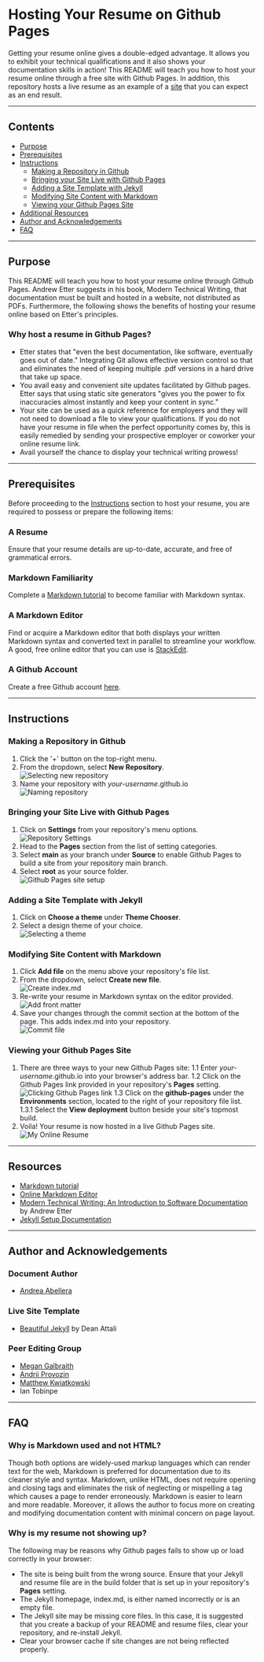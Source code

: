 # Hosting Your Resume on Github Pages
Getting your resume online gives a double-edged advantage. It allows you to exhibit your technical qualifications and it also shows your documentation skills in action! This README will teach you how to host your resume online through a free site with Github Pages. In addition, this repository hosts a live resume as an example of a [site](https://andreaabellera.github.io/) that you can expect as an end result.

---
## Contents
- [Purpose](#Purpose)
- [Prerequisites](#Prerequisites)
- [Instructions](#Instructions)
  - [Making a Repository in Github](#Making-a-Repository-in-Github)
  - [Bringing your Site Live with Github Pages](#Bringing-your-Site-Live-with-Github-Pages)
  - [Adding a Site Template with Jekyll](#Adding-a-Site-Template-with-Jekyll)
  - [Modifying Site Content with Markdown](#Modifying-Site-Content-with-Markdown)
  - [Viewing your Github Pages Site](#Viewing-your-Github-Pages-Site)
- [Additional Resources](#Additional-Resources)
- [Author and Acknowledgements](#Author-and-Acknowledgement)
- [FAQ](#FAQ)

---
## Purpose
This README will teach you how to host your resume online through Github Pages. Andrew Etter suggests in his book, Modern Technical Writing, that documentation must be built and hosted in a website, not distributed as PDFs. Furthermore, the following shows the benefits of hosting your resume online based on Etter's principles.

### Why host a resume in Github Pages?
- Etter states that "even the best documentation, like software, eventually goes out of date." Integrating Git allows effective version control so that and eliminates the need of keeping multiple .pdf versions in a hard drive that take up space.
- You avail easy and convenient site updates facilitated by Github pages. Etter says that using static site generators "gives you the power to fix inaccuracies almost instantly and keep your content in sync."
- Your site can be used as a quick reference for employers and they will not need to download a file to view your qualifications. If you do not have your resume in file when the perfect opportunity comes by, this is easily remedied by sending your prospective employer or coworker your online resume link.
- Avail yourself the chance to display your technical writing prowess!

---
## Prerequisites
Before proceeding to the [Instructions](#Instructions) section to host your resume, you are required to possess or prepare the following items:

### A Resume
Ensure that your resume details are up-to-date, accurate, and free of grammatical errors.

### Markdown Familiarity
Complete a [Markdown tutorial](https://www.markdowntutorial.com/) to become familiar with Markdown syntax.

### A Markdown Editor
Find or acquire a Markdown editor that both displays your written Markdown syntax and converted text in parallel to streamline your workflow. A good, free online editor that you can use is [StackEdit](https://stackedit.io).

### A Github Account
Create a free Github account [here](https://github.com/signup).

---
## Instructions
### Making a Repository in Github
1. Click the '+' button on the top-right menu.
2. From the dropdown, select **New Repository**.  
![Selecting new repository](assets/new-repo.png)
3. Name your repository with _your-username_.github.io  
![Naming repository](assets/name-repo.png)

### Bringing your Site Live with Github Pages
1. Click on **Settings** from your repository's menu options.  
![Repository Settings](assets/repo-settings.png)
2. Head to the **Pages** section from the list of setting categories.
3. Select **main** as your branch under **Source** to enable Github Pages to build a site from your repository main branch.
4. Select **root** as your source folder.  
![Github Pages site setup](assets/site-setup.png)

### Adding a Site Template with Jekyll
1. Click on **Choose a theme** under **Theme Chooser**.
2. Select a design theme of your choice.  
![Selecting a theme](assets/theme.png)

### Modifying Site Content with Markdown
1. Click **Add file** on the menu above your repository's file list.
2. From the dropdown, select **Create new file**.  
![Create index.md](assets/new-file.png)
3. Re-write your resume in Markdown syntax on the editor provided.  
![Add front matter](assets/add-front-matter.png)
4. Save your changes through the commit section at the bottom of the page. This adds index.md into your repository.  
![Commit file](assets/commit.png)

### Viewing your Github Pages Site 
1. There are three ways to your new Github Pages site:
  1.1 Enter _your-username_.github.io into your browser's address bar.
  1.2 Click on the Github Pages link provided in your repository's **Pages** setting.  
  ![Clicking Github Pages link](assets/GH-link.png)
  1.3 Click on the **github-pages** under the **Environments** section, located to the right of your repository file list.  
    1.3.1 Select the **View deployment** button beside your site's topmost build.
2. Voila! Your resume is now hosted in a live Github Pages site.  
![My Online Resume](assets/img/404-southpark.jpg)

---
## Resources
- [Markdown tutorial](https://www.markdowntutorial.com/)
- [Online Markdown Editor](https://stackedit.io)
- [Modern Technical Writing: An Introduction to Software Documentation](https://www.amazon.ca/Modern-Technical-Writing-Introduction-Documentation-ebook/dp/B01A2QL9SS) by Andrew Etter
- [Jekyll Setup Documentation](https://jekyllrb.com/docs/)

---
## Author and Acknowledgements
### Document Author
- [Andrea Abellera](www.github.com/andreaabellera)

### Live Site Template
- [Beautiful Jekyll](https://github.com/daattali/beautiful-jekyll/) by Dean Attali

### Peer Editing Group
- [Megan Galbraith](https://github.com/galbrame)
- [Andrii Provozin](https://github.com/developik)
- [Matthew Kwiatkowski](https://github.com/Speuce)
- Ian Tobinpe

---
## FAQ
### Why is Markdown used and not HTML?
Though both options are widely-used markup languages which can render text for the web, Markdown is preferred for documentation due to its cleaner style and syntax. Markdown, unlike HTML, does not require opening and closing tags and eliminates the risk of neglecting or mispelling a tag which causes a page to render erroneously. Markdown is easier to learn and more readable. Moreover, it allows the author to focus more on creating and modifying documentation content with minimal concern on page layout.

### Why is my resume not showing up?
The following may be reasons why Github pages fails to show up or load correctly in your browser:
- The site is being built from the wrong source. Ensure that your Jekyll and resume file are in the build folder that is set up in your repository's **Pages** setting.
- The Jekyll homepage, index.md, is either named incorrectly or is an empty file.
- The Jekyll site may be missing core files. In this case, it is suggested that you create a backup of your README and resume files, clear your repository, and re-install Jekyll.
- Clear your browser cache if site changes are not being reflected properly.
